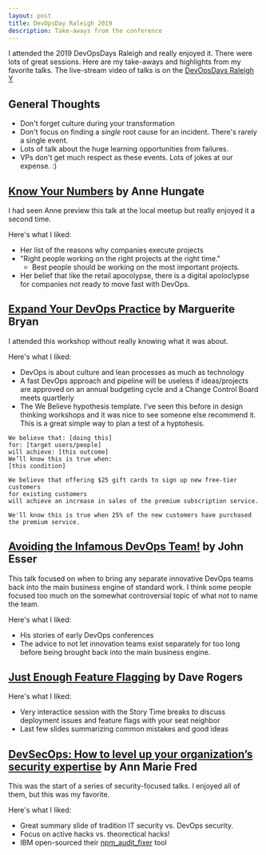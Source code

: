 ```yaml
---
layout: post
title: DevOpsDay Raleigh 2019
description: Take-aways from the conference
---
```


I attended the 2019 DevOpsDays Raleigh and really enjoyed it. There were lots of great sessions. Here are my take-aways and highlights from my favorite talks. The live-stream video of talks is on the [DevOpsDays Raleigh Y](https://www.youtube.com/channel/UC4Xs0UbAdDaMRmStzhSsSag)


## General Thoughts
- Don't forget culture during your transformation
- Don't focus on finding a *single* root cause for an incident. There's rarely a single event.
- Lots of talk about the huge learning opportunities from failures.
- VPs don't get much respect as these events. Lots of jokes at our expense. :) 

	 
	 

## [Know Your Numbers](https://drive.google.com/open?id=18-OFq--aD-4dswf73zuY-ngWGlP5LQib) by Anne Hungate

I had seen Anne preview this talk at the local meetup but really enjoyed it a second time. 

Here's what I liked:

- Her list of the reasons why companies execute projects
- "Right people working on the right projects at the right time."
    - Best people should be working on the most important projects.
- Her belief that like the retail apocolypse, there is a digital apoloclypse for companies not ready to move fast with DevOps.

## [Expand Your DevOps Practice](https://drive.google.com/open?id=1qkMp7U8IKXWtWSHiwMhVyvY1c_VpBmne) by Marguerite Bryan

I attended this workshop without really knowing what it was about. 

Here's what I liked:
- DevOps is about culture and lean processes as much as technology
- A fast DevOps approach and pipeline will be useless if ideas/projects are approved on an annual budgeting cycle and a Change Control Board meets quartlerly
- The We Believe hypothesis template. I've seen this before in design thinking workshops and it was nice to see someone else recommend it. This is a great simple way to plan a test of a hyptohesis. 

```
We believe that: [doing this]
for: [target users/people]
will achieve: [this outcome]
We’ll know this is true when:
[this condition]
```

```
We believe that offering $25 gift cards to sign up new free-tier customers
for existing customers
will achieve an increase in sales of the premium subscription service.

We'll know this is true when 25% of the new customers have purchased the premium service.
```


## [Avoiding the Infamous DevOps Team!](https://drive.google.com/open?id=1xKHChHBRYo5jM1adWgTOjk9usuyo23H9) by John Esser

This talk focused on when to bring any separate innovative DevOps teams back into the main business engine of standard work. I think some people focused too much on the somewhat controversial topic of what *not* to name the team.

Here's what I liked:
- His stories of early DevOps conferences
- The advice to not let innovation teams exist separately for too long before being brought back into the main business engine.


## [Just Enough Feature Flagging](https://drive.google.com/open?id=1m6pSIkTsifA5SaABbWhDGCCEQ7qf_zK8) by Dave Rogers

Here's what I liked:
- Very interactice session with the Story Time breaks to discuss deployment issues and feature flags with your seat neighbor
- Last few slides summarizing common mistakes and good ideas




## [DevSecOps: How to level up your organization’s security expertise](https://drive.google.com/open?id=19JNUB4xAL3RCmacNQdALot0dFGeAvu69) by Ann Marie Fred
This was the start of a series of security-focused talks. I enjoyed all of them, but this was my favorite.

Here's what I liked:
- Great summary slide of tradition IT security vs. DevOps security. 
- Focus on active hacks vs. theorectical hacks! 
- IBM open-sourced their [npm_audit_fixer](https://github.com/IBM/npm_audit_fixer) tool


## 

